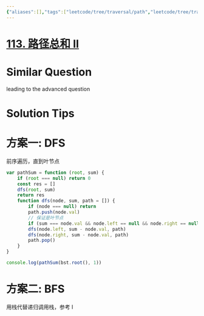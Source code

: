 ```yaml
---
{"aliases":[],"tags":["leetcode/tree/traversal/path","leetcode/tree/traversal/linear"],"review-dates":[],"dg-publish":true,"difficulty":"medium","date-created":"2023-06-06-Tue, 3:43:29 pm","date-modified":"2023-06-06-Tue, 3:45:50 pm","permalink":"/programming/basic/leetcode/113. 路径总和 II/","dgPassFrontmatter":true}
---
```



# [113. 路径总和 II](https://leetcode.cn/problems/path-sum-ii/)

# Similar Question

leading to the advanced question

# Solution Tips

# 方案一: DFS

前序遍历，直到叶节点

```js
var pathSum = function (root, sum) {
    if (root === null) return 0
    const res = []
    dfs(root, sum)
    return res
    function dfs(node, sum, path = []) {
        if (node === null) return
        path.push(node.val)
        // 保证是叶节点
        if (sum === node.val && node.left == null && node.right == null) res.push([...path])
        dfs(node.left, sum - node.val, path)
        dfs(node.right, sum - node.val, path)
        path.pop()
    }
}

console.log(pathSum(bst.root(), 1))
  ```

# 方案二: BFS

用栈代替递归调用栈，参考 I
